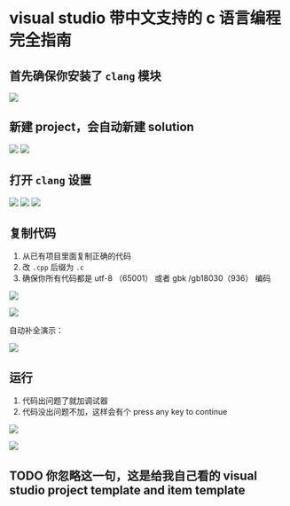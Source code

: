 # visual studio 带中文支持的 c 语言编程完全指南



## 首先确保你安装了 `clang` 模块



![](picture/0.png)

## 新建 project，会自动新建 solution

![](picture/1.png)
![](picture/2.png)

## 打开 `clang` 设置

![](picture/3.png)
![](picture/4.png)
![](picture/5.png)

## 复制代码

1. 从已有项目里面复制正确的代码
2. 改 `.cpp` 后缀为 `.c`
3. 确保你所有代码都是 utf-8 （65001） 或者 gbk /gb18030（936） 编码

![](picture/6.png)

![](picture/7.png)

自动补全演示：

![](picture/8.png)

## 运行

1. 代码出问题了就加调试器
2. 代码没出问题不加，这样会有个 press any key to continue

![](picture/9.png)

![](picture/10.png)


## TODO 你忽略这一句，这是给我自己看的 visual studio project template and item template

